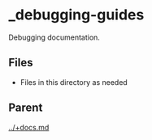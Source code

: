 # _debugging-guides

Debugging documentation.

## Files

- Files in this directory as needed

## Parent
[../+docs.md](../+docs.md)
